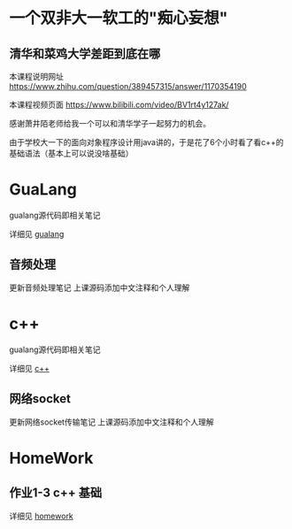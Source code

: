 # 一个双非大一软工的"痴心妄想"

## 清华和菜鸡大学差距到底在哪

本课程说明网址
https://www.zhihu.com/question/389457315/answer/1170354190

本课程视频页面
https://www.bilibili.com/video/BV1rt4y127ak/

感谢萧井陌老师给我一个可以和清华学子一起努力的机会。

由于学校大一下的面向对象程序设计用java讲的，于是花了6个小时看了看c++的基础语法（基本上可以说没啥基础）

# GuaLang
gualang源代码即相关笔记

详细见 [gualang](./gualang)

## 音频处理

更新音频处理笔记
上课源码添加中文注释和个人理解

# c++
gualang源代码即相关笔记

详细见 [c++](./c++)

## 网络socket

更新网络socket传输笔记
上课源码添加中文注释和个人理解

# HomeWork

## 作业1-3 c++ 基础

详细见 [homework](./homework) 

